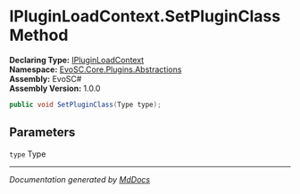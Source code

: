 ﻿<!--  
  <auto-generated>   
    The contents of this file were generated by a tool.  
    Changes to this file may be list if the file is regenerated  
  </auto-generated>   
-->

# IPluginLoadContext.SetPluginClass Method

**Declaring Type:** [IPluginLoadContext](../index.md)  
**Namespace:** [EvoSC.Core.Plugins.Abstractions](../../index.md)  
**Assembly:** EvoSC\#  
**Assembly Version:** 1.0.0

```csharp
public void SetPluginClass(Type type);
```

## Parameters

`type`  Type

___

*Documentation generated by [MdDocs](https://github.com/ap0llo/mddocs)*
